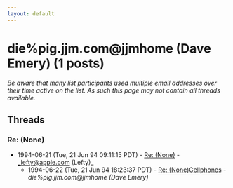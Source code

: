 ```yaml
---
layout: default
---
```


# die%pig.jjm.com@jjmhome (Dave Emery) (1 posts)

_Be aware that many list participants used multiple email addresses over their time active on the list. As such this page may not contain all threads available._

## Threads

### Re: (None)
+ 1994-06-21 (Tue, 21 Jun 94 09:11:15 PDT) - [Re: (None)](/archive/1994/06/db605664a95cc5b87cb95e4184366b5aab6a6ad583a3c11041d845ee85905b3f) - _lefty@apple.com (Lefty)_
  + 1994-06-22 (Tue, 21 Jun 94 18:23:37 PDT) - [Re: (None)Cellphones](/archive/1994/06/adc0b3b6910ebacdedd22964b77735a8c61c5b579938525d9da5118d32b08bc6) - _die%pig.jjm.com@jjmhome (Dave Emery)_

